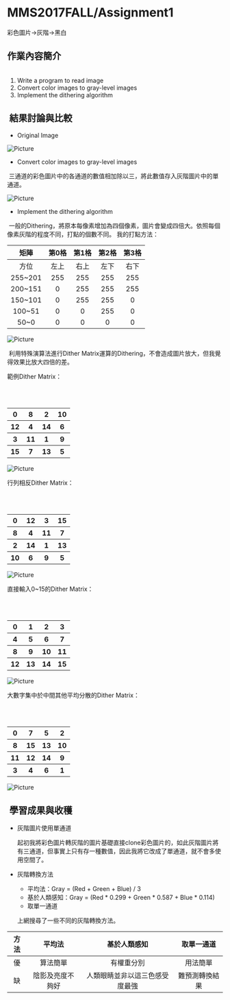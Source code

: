 # MMS2017FALL/Assignment1
彩色圖片->灰階->黑白

##  作業內容簡介
<ol>
    <li>Write a program to read image</li>
    <li>Convert color images to gray-level images</li>
    <li>Implement the dithering algorithm</li>
</ol>

##  結果討論與比較

* Original Image

![Picture](000.jpg)

* Convert color images to gray-level images

  三通道的彩色圖片中的各通道的數值相加除以三，將此數值存入灰階圖片中的單通道。
  
![Picture](001.jpg)
  
* Implement the dithering algorithm

  一般的Dithering，將原本每像素增加為四個像素，圖片會變成四倍大。依照每個像素灰階的程度不同，打點的個數不同。
   我的打點方法：
  

矩陣|第0格|第1格|第2格|第3格
:---:|:---:|:---:|:---:|:---:
方位|左上|右上|左下|右下
255~201|255|255|255|255
200~151|0|255|255|255
150~101|0|255|255|0
100~51|0|0|255|0
50~0|0|0|0|0

![Picture](003.jpg)


  利用特殊演算法進行Dither Matrix運算的Dithering，不會造成圖片放大，但我覺得效果比放大四倍的差。
  
  範例Dither Matrix：
<table>
        <tr>
            <th>0</th>
            <th>8</th>
            <th>2</th>
            <th>10</th>
        </tr>
        <tr>
            <th>12</th>
            <th>4</th>
            <th>14</th>
            <th>6</th>
        </tr>
        <tr>
            <th>3</th>
            <th>11</th>
            <th>1</th>
            <th>9</th>
        </tr>
        <tr>
            <th>15</th>
            <th>7</th>
            <th>13</th>
            <th>5</th>
        </tr>
    </table>

![Picture](002.jpg)

  行列相反Dither Matrix：
<table>
        <tr>
            <th>0</th>
            <th>12</th>
            <th>3</th>
            <th>15</th>
        </tr>
        <tr>
            <th>8</th>
            <th>4</th>
            <th>11</th>
            <th>7</th>
        </tr>
        <tr>
            <th>2</th>
            <th>14</th>
            <th>1</th>
            <th>13</th>
        </tr>
        <tr>
            <th>10</th>
            <th>6</th>
            <th>9</th>
            <th>5</th>
        </tr>
    </table>
    
![Picture](004.jpg)

  直接輸入0~15的Dither Matrix：
<table>
        <tr>
            <th>0</th>
            <th>1</th>
            <th>2</th>
            <th>3</th>
        </tr>
        <tr>
            <th>4</th>
            <th>5</th>
            <th>6</th>
            <th>7</th>
        </tr>
        <tr>
            <th>8</th>
            <th>9</th>
            <th>10</th>
            <th>11</th>
        </tr>
        <tr>
            <th>12</th>
            <th>13</th>
            <th>14</th>
            <th>15</th>
        </tr>
    </table>
    
![Picture](005.jpg)

  大數字集中於中間其他平均分散的Dither Matrix：
<table>
        <tr>
            <th>0</th>
            <th>7</th>
            <th>5</th>
            <th>2</th>
        </tr>
        <tr>
            <th>8</th>
            <th>15</th>
            <th>13</th>
            <th>10</th>
        </tr>
        <tr>
            <th>11</th>
            <th>12</th>
            <th>14</th>
            <th>9</th>
        </tr>
        <tr>
            <th>3</th>
            <th>4</th>
            <th>6</th>
            <th>1</th>
        </tr>
    </table>
    
![Picture](006.jpg)

##  學習成果與收穫
* 灰階圖片使用單通道

  起初我將彩色圖片轉灰階的圖片基礎直接clone彩色圖片的，如此灰階圖片將有三通道，但事實上只有存一種數值，因此我將它改成了單通道，就不會多使用空間了。

* 灰階轉換方法
  * 平均法：Gray = (Red + Green + Blue) / 3
  * 基於人類感知：Gray = (Red * 0.299 + Green * 0.587 + Blue * 0.114)
  * 取單一通道

  上網搜尋了一些不同的灰階轉換方法。

方法|平均法|基於人類感知|取單一通道
:---:|:---:|:---:|:---:
優|算法簡單|有權重分別|用法簡單
缺|陰影及亮度不夠好|人類眼睛並非以這三色感受度最強|難預測轉換結果
